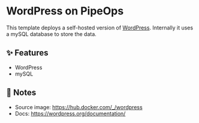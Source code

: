 # WordPress on PipeOps

This template deploys a self-hosted version of [WordPress](https://wordpress.org/). Internally it uses a mySQL database to store the data.

## ✨ Features

- WordPress
- mySQL


## 📝 Notes

- Source image: https://hub.docker.com/_/wordpress
- Docs: https://wordpress.org/documentation/
